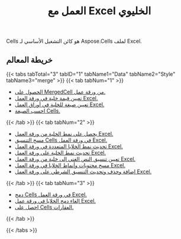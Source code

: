 ﻿---
title: العمل مع Excel الخليوي
second_title: Documen
linktitle: خلية
type: docs
url: /ar/working-with-cells/
aliases: [/working-with-worksheets/]
keywords: REST API, spreadsheets, excel, cell
description: "Cells.Cloud API لـ Excel تعمل: تعمل الخلايا"
weight: 100
kwords: Excel، Office السحابة، REST API، جدول بيانات، PDF، CSV، Json، Markdown، Cells
---
Cells هو كائن التشغيل الأساسي لـ Aspose.Cells لملف Excel.

## خريطة المعالم

{{< tabs tabTotal="3" tabID="1" tabName1="Data" tabName2="Style" tabName3="merge" >}}
{{< tab tabNum="1" >}}
<div class="row">
    <div class="col-md-6">
        <ul>
            <li><a href="/cells/ar/get-mergedcell-from-a-worksheet//">الحصول على MergedCell من ورقة عمل.</a></li>
            <li><a href="/cells/ar/set-value-of-a-cell-in-a-worksheet/">تعيين قيمة خلية في ورقة العمل Excel.</a></li>
            <li><a href="/cells/ar/set-formula-for-a-cell-in-excel-worksheets/">تعيين صيغة للخلية في أوراق العمل Excel.</a></li>
            <li><a href="/cells/ar/calculate-cells-formula/">احسب الصيغة Cells.</a></li>
        </ul>
    </div>
</div>
{{< /tab >}}
{{< tab tabNum="2" >}}
<div class="row">
    <div class="col-md-6">
        <ul>
            <li><a href="/cells/ar/get-cell-style-from-a-worksheet/">يحصل على نمط الخلية من ورقة العمل Excel.</a></li>
            <li><a href="/cells/ar/clear-cells-formatting-in-excel-worksheet/">مسح التنسيق Cells في ورقة العمل Excel.</a></li>
            <li><a href="/cells/ar/update-multiple-cells-style/">تحديث نمط الخلايا المتعددة في ورقة العمل Excel.</a></li>
            <li><a href="/cells/ar/change-cell-style-in-excel-worksheet/">تحديث نمط الخلية على ورقة العمل Excel.</a></li>
            <li><a href="/cells/ar/apply-rich-text-formatting-to-a-cell/">تعيين تنسيق النص الغني إلى خلية من ورقة العمل Excel.</a></li>
            <li><a href="/cells/ar/clear-contents-and-styles-of-cells-in-excel-worksheet/">مسح محتويات وأنماط الخلايا في ورقة العمل Excel.</a></li>
            <li><a href="/cells/ar/working-with-conditional-formatting/">إضافة وحذف وتحديث التنسيق الشرطي على ورقة العمل Excel.</a></li>
        </ul>
    </div>
</div>
{{< /tab >}}
{{< tab tabNum="3" >}}
<div class="row">
    <div class="col-md-6">
        <ul>
            <li><a href="/cells/ar/merge-cells-in-excel-worksheet/">دمج Cells في ورقة العمل Excel.</a></li>
            <li><a href="/cells/ar/Unmerge Cells in Excel Worksheet/">إلغاء دمج الخلايا في ورقة عمل Excel.</a></li>
            <li><a href="/cells/ar/get-cells-properties/">احصل على Cells العقارات.</a></li>
        </ul>
</div>
{{< /tab >}}

{{< /tabs >}}
